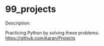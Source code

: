 99_projects
===========

Description:

Practicing Python by solving these problems: https://github.com/karan/Projects

